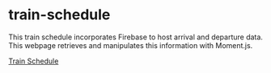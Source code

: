 # train-schedule

This train schedule incorporates Firebase to host arrival and departure data. This webpage retrieves and manipulates this information with Moment.js.

[Train Schedule](https://binhvutoronto.github.io/train-schedule/ "Firebase Train Schedule")
